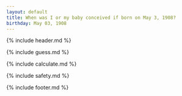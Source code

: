 ```yaml
---
layout: default
title: When was I or my baby conceived if born on May 3, 1908?
birthday: May 03, 1908
---
```


{% include header.md %}

{% include guess.md %}

{% include calculate.md %}

{% include safety.md %}

{% include footer.md %}



